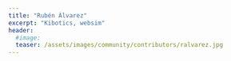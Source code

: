 ```yaml
---
title: "Rubén Álvarez"
excerpt: "Kibotics, websim"
header:
  #image: 
  teaser: /assets/images/community/contributors/ralvarez.jpg
---
```

